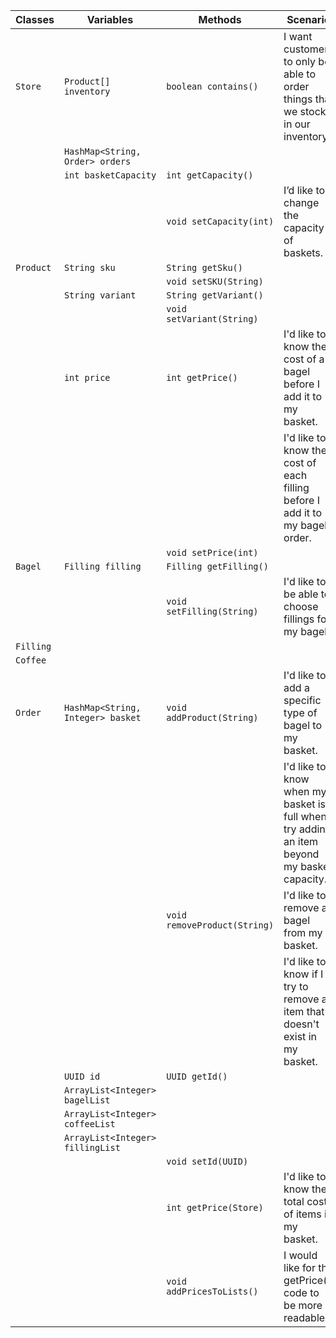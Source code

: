 | Classes   | Variables                         | Methods                      | Scenario                                                                                     | Outcomes                                                      |
|-----------|-----------------------------------|------------------------------|----------------------------------------------------------------------------------------------|---------------------------------------------------------------|
| `Store`   | `Product[] inventory`             | `boolean contains()`         | I want customers to only be able to order things that we stock in our inventory.             | All orders check if product exists in inventory               |
|           | `HashMap<String, Order> orders`   |                              |                                                                                              |                                                               |
|           | `int basketCapacity`              | `int getCapacity()`          |                                                                                              |                                                               |
|           |                                   | `void setCapacity(int)`      | I’d like to change the capacity of baskets.                                                  | Capacity for all baskets are set                              |
| `Product` | `String sku`                      | `String getSku()`            |                                                                                              |                                                               |
|           |                                   | `void setSKU(String)`        |                                                                                              |                                                               |
|           | `String variant`                  | `String getVariant()`        |                                                                                              |                                                               |
|           |                                   | `void setVariant(String)`    |                                                                                              |                                                               |
|           | `int price`                       | `int getPrice()`             | I'd like to know the cost of a bagel before I add it to my basket.                           | Return cost of product                                        |
|           |                                   |                              | I'd like to know the cost of each filling before I add it to my bagel order.                 |                                                               |
|           |                                   | `void setPrice(int)`         |                                                                                              |                                                               |
| `Bagel`   | `Filling filling`                 | `Filling getFilling()`       |                                                                                              |                                                               |
|           |                                   | `void setFilling(String)`    | I'd like to be able to choose fillings for my bagel.                                         | Sets filling for bagel                                        |
| `Filling` |                                   |                              |                                                                                              |                                                               |
| `Coffee`  |                                   |                              |                                                                                              |                                                               |
| `Order`   | `HashMap<String, Integer> basket` | `void addProduct(String)`    | I'd like to add a specific type of bagel to my basket.                                       | Adds bagel to basket                                          |
|           |                                   |                              | I'd like to know when my basket is full when I try adding an item beyond my basket capacity. | Check basket size against basketCapacity                      |
|           |                                   | `void removeProduct(String)` | I'd like to remove a bagel from my basket.                                                   | Removes bagel from basket                                     |
|           |                                   |                              | I'd like to know if I try to remove an item that doesn't exist in my basket.                 | Removing a non existent bagel from basket prints message      |
|           | `UUID id`                         | `UUID getId()`               |                                                                                              |                                                               |
|           | `ArrayList<Integer> bagelList`    |                              |                                                                                              |                                                               |
|           | `ArrayList<Integer> coffeeList`   |                              |                                                                                              |                                                               |
|           | `ArrayList<Integer> fillingList`  |                              |                                                                                              |                                                               |
|           |                                   | `void setId(UUID)`           |                                                                                              |                                                               |
|           |                                   | `int getPrice(Store)`        | I'd like to know the total cost of items in my basket.                                       | Return total price of all products in basket with discounts   |
|           |                                   | `void addPricesToLists()`    | I would like for the getPrice() code to be more readable.                                    | Adds the price of all ordered products into categorized lists |
